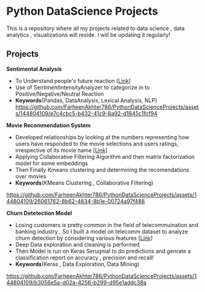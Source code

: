 # Python DataScience Projects

This is a repository where all my projects related to data science , data analytics , visualizations will reside. I will be updating it regularly!

## Projects

**Sentimental Analysis** 
- To Understand people's future reaction [[Link]](https://github.com/FarheenAkhter786/PythonDataScienceProjects/tree/main/Sentimental-Analysis)
- Use of SentimentIntensityAnalyzer to categorize in to Positive/Negative/Neutral Reaction
- **Keywords**(Pandas, DataAnalysis, Lexical Analysis, NLP)
https://github.com/FarheenAkhter786/PythonDataScienceProjects/assets/144804109/e7c4cbc5-b432-41c9-8a92-d1845c1fcf94


**Movie Recommendation System** 
- Developed relationships by looking at the numbers representing how users have responded to the movie selections and users ratings, irrespective of its movie       name [[Link]](https://github.com/FarheenAkhter786/PythonDataScienceProjects/tree/main/Movie-RecommendationSystem)
- Applying  Collaborative Filtering Algorithm and then matrix factorization model for some embeddings
- Then Finally Kmeans clustering and determining the recomendations over movies
- **Keywords**(KMeans Clustering , Collaborative Filtering)


https://github.com/FarheenAkhter786/PythonDataScienceProjects/assets/144804109/26061762-8b62-4834-8b1e-00724a97f488

**Churn Detetection Model** 
- Losing customers is pretty common in the field of telecommuination and banking industry , So I built a model on telecomm dataset to analyze churn detection by considering various features
  [[Link]](https://github.com/FarheenAkhter786/PythonDataScienceProjects/tree/main/Churn-Detection-Model)
- Deep Data exploration and cleaning is performed
- Then Model is run on Keras Seruqnial to do predictions and genrate a classification report on accuracy , precision and recall!
- **Keywords**(Keras , Data Exploration, Data Mining)

https://github.com/FarheenAkhter786/PythonDataScienceProjects/assets/144804109/b3056e5a-d02a-4256-b299-d95e1addc38a



